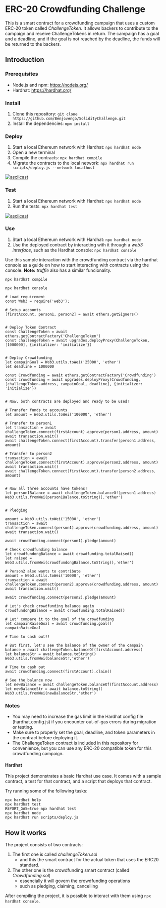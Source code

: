 # ERC-20 Crowdfunding Challenge

This is a smart contract for a crowdfunding campaign that uses a custom ERC-20 token called _ChallengeToken_. It allows backers to contribute to the campaign and receive ChallengeTokens in return. The campaign has a goal and a deadline, and if the goal is not reached by the deadline, the funds will be returned to the backers.

## Introduction

### Prerequisites

- Node.js and npm: https://nodejs.org/
- Hardhat: https://hardhat.org/

### Install

1. Clone this repository: `git clone https://github.com/Benjovengo/SolidityChallenge.git`
2. Install the dependencies: `npm install`

### Deploy

1. Start a local Ethereum network with Hardhat: `npx hardhat node`
2. Open a new terminal
3. Compile the contracts: `npx hardhat compile`
4. Migrate the contracts to the local network: `npx hardhat run scripts/deploy.js --network localhost`

[![asciicast](https://asciinema.org/a/550350.svg)](https://asciinema.org/a/550350)

### Test

1. Start a local Ethereum network with Hardhat: `npx hardhat node`
2. Run the tests: `npx hardhat test`

[![asciicast](https://asciinema.org/a/550347.svg)](https://asciinema.org/a/550347)

### Use

1. Start a local Ethereum network with Hardhat: `npx hardhat node`
2. Use the deployed contract by interacting with it through a _web3 interface_, such as the Hardhat console: `npx hardhat console`

Use this sample interaction with the crowdfunding contract via the hardhat console as a guide on how to start interacting with contracts using the console. **Note:** _truffle_ also has a similar funcionality.

```console
npx hardhat compile

npx hardhat console

# Load requirement
const Web3 = require('web3');

# Setup accounts
[firstAccount, person1, person2] = await ethers.getSigners()


# Deploy Token Contract
const ChallengeToken = await ethers.getContractFactory('ChallengeToken')
const challengeToken = await upgrades.deployProxy(ChallengeToken, [1000000], {initializer: 'initialize'})


# Deploy Crowdfunding
let campainGoal = Web3.utils.toWei('25000', 'ether')
let deadline = 1000000

const Crowdfunding = await ethers.getContractFactory('Crowdfunding')
const crowdfunding = await upgrades.deployProxy(Crowdfunding, [challengeToken.address, campainGoal, deadline], {initializer: 'initialize'})


# Now, both contracts are deployed and ready to be used!

# Transfer funds to accounts
let amount = Web3.utils.toWei('100000', 'ether')

# Transfer to person1
let transaction = await challengeToken.connect(firstAccount).approve(person1.address, amount)
await transaction.wait()
await challengeToken.connect(firstAccount).transfer(person1.address, amount)

# Transfer to person2
transaction = await challengeToken.connect(firstAccount).approve(person2.address, amount)
await transaction.wait()
await challengeToken.connect(firstAccount).transfer(person2.address, amount)


# Now all three accounts have tokens!
let person1Balance = await challengeToken.balanceOf(person1.address)
Web3.utils.fromWei(person1Balance.toString(),'ether')


# Pledging

amount = Web3.utils.toWei('15000', 'ether')
transaction = await challengeToken.connect(person1).approve(crowdfunding.address, amount)
await transaction.wait()

await crowdfunding.connect(person1).pledge(amount)

# Check crowdfunding balance
let crowdfundongBalance = await crowdfunding.totalRaised()
let raised = Web3.utils.fromWei(crowdfundongBalance.toString(),'ether')

# Person2 also wants to contribute
amount = Web3.utils.toWei('10000', 'ether')
transaction = await challengeToken.connect(person2).approve(crowdfunding.address, amount)
await transaction.wait()

await crowdfunding.connect(person2).pledge(amount)

# Let's check crowdfunding balance again
crowdfundongBalance = await crowdfunding.totalRaised()

# Let' compare it to the goal of the crowdfunding
let campainRaiseGoal = await crowdfunding.goal()
campainRaiseGoal

# Time to cash out!!

# But first, let's see the balance of the owner of the campain
balance = await challengeToken.balanceOf(firstAccount.address)
let balanceStr = await balance.toString()
Web3.utils.fromWei(balanceStr,'ether')

# Time to cash out
await crowdfunding.connect(firstAccount).claim()

# See the balance now
let newBalance = await challengeToken.balanceOf(firstAccount.address)
let newBalanceStr = await balance.toString()
Web3.utils.fromWei(newBalanceStr,'ether')
```

### Notes

- You may need to increase the gas limit in the Hardhat config file (hardhat.config.js) if you encounter out-of-gas errors during migration or testing.
- Make sure to properly set the goal, deadline, and token parameters in the contract before deploying it.
- The ChallengeToken contract is included in this repository for convenience, but you can use any ERC-20 compatible token for this crowdfunding campaign.

#### Hardhat

This project demonstrates a basic Hardhat use case. It comes with a sample contract, a test for that contract, and a script that deploys that contract.

Try running some of the following tasks:

```shell
npx hardhat help
npx hardhat test
REPORT_GAS=true npx hardhat test
npx hardhat node
npx hardhat run scripts/deploy.js
```

## How it works

The project consists of two contracts:

1. The first one is called _challengeToken.sol_
   - and this the smart contract for the actual token that uses the ERC20 standard.
2. The other one is the crowdfunding smart contract (called _Crowdfunding.sol_)
   - essencially it will govern the crowdfunding operations
   - such as pledging, claiming, cancelling

After compiling the project, it is possible to interact with them using `npx hardhat console`.
